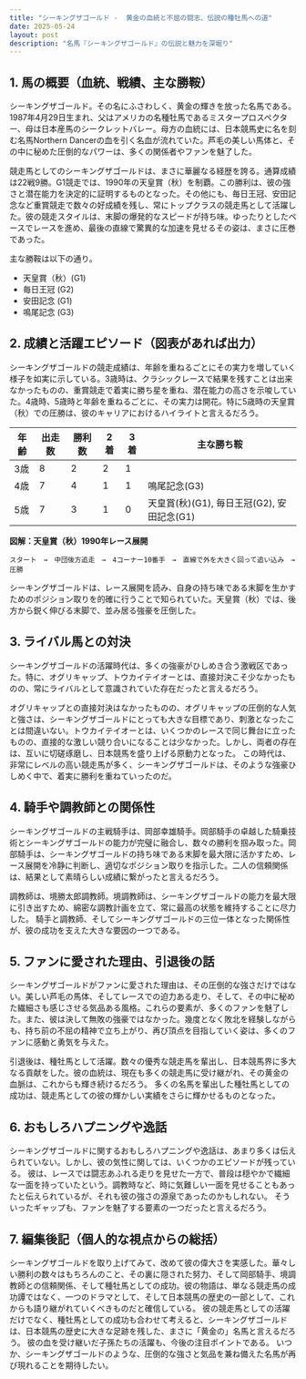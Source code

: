 ```yaml
---
title: "シーキングザゴールド -  黄金の血統と不屈の闘志、伝説の種牡馬への道"
date: 2025-05-24
layout: post
description: "名馬『シーキングザゴールド』の伝説と魅力を深堀り"
---
```


## 1. 馬の概要（血統、戦績、主な勝鞍）

シーキングザゴールド。その名にふさわしく、黄金の輝きを放った名馬である。1987年4月29日生まれ、父はアメリカの名種牡馬であるミスタープロスペクター、母は日本産馬のシークレットバレー。母方の血統には、日本競馬史に名を刻む名馬Northern Dancerの血を引く名血が流れていた。芦毛の美しい馬体と、その中に秘めた圧倒的なパワーは、多くの関係者やファンを魅了した。

競走馬としてのシーキングザゴールドは、まさに華麗なる経歴を誇る。通算成績は22戦9勝。G1競走では、1990年の天皇賞（秋）を制覇。この勝利は、彼の強さと潜在能力を決定的に証明するものとなった。その他にも、毎日王冠、安田記念など重賞競走で数々の好成績を残し、常にトップクラスの競走馬として活躍した。彼の競走スタイルは、末脚の爆発的なスピードが持ち味。ゆったりとしたペースでレースを進め、最後の直線で驚異的な加速を見せるその姿は、まさに圧巻であった。

主な勝鞍は以下の通り。

* 天皇賞（秋）(G1)
* 毎日王冠 (G2)
* 安田記念 (G1)
* 鳴尾記念 (G3)


## 2. 成績と活躍エピソード（図表があれば出力）

シーキングザゴールドの競走成績は、年齢を重ねるごとにその実力を増していく様子を如実に示している。3歳時は、クラシックレースで結果を残すことは出来なかったものの、重賞競走で着実に勝ち星を重ね、潜在能力の高さを示唆していた。4歳時、5歳時と年齢を重ねるごとに、その実力は開花。特に5歳時の天皇賞（秋）での圧勝は、彼のキャリアにおけるハイライトと言えるだろう。

| 年齢 | 出走数 | 勝利数 | 2着 | 3着 | 主な勝ち鞍 |
|---|---|---|---|---|---|
| 3歳 | 8 | 2 | 2 | 1 |  |
| 4歳 | 7 | 4 | 1 | 1 | 鳴尾記念(G3) |
| 5歳 | 7 | 3 | 1 | 0 | 天皇賞(秋)(G1), 毎日王冠(G2), 安田記念(G1) |


**図解：天皇賞（秋）1990年レース展開**

```
スタート　→　中団後方追走　→　4コーナー10番手　→　直線で外を大きく回って追い込み　→　圧勝
```

シーキングザゴールドは、レース展開を読み、自身の持ち味である末脚を生かすためのポジション取りを的確に行うことで知られていた。天皇賞（秋）では、後方から鋭く伸びる末脚で、並み居る強豪を圧倒した。


## 3. ライバル馬との対決

シーキングザゴールドの活躍時代は、多くの強豪がひしめき合う激戦区であった。特に、オグリキャップ、トウカイテイオーとは、直接対決こそ少なかったものの、常にライバルとして意識されていた存在だったと言えるだろう。

オグリキャップとの直接対決はなかったものの、オグリキャップの圧倒的な人気と強さは、シーキングザゴールドにとっても大きな目標であり、刺激となったことは間違いない。トウカイテイオーとは、いくつかのレースで同じ舞台に立ったものの、直接的な激しい競り合いになることは少なかった。しかし、両者の存在は、互いに切磋琢磨し、日本競馬を盛り上げる原動力となった。  この時代は、非常にレベルの高い競走馬が多く、シーキングザゴールドは、そのような強豪ひしめく中で、着実に勝利を重ねていったのだ。


## 4. 騎手や調教師との関係性

シーキングザゴールドの主戦騎手は、岡部幸雄騎手。岡部騎手の卓越した騎乗技術とシーキングザゴールドの能力が完璧に融合し、数々の勝利を掴み取った。岡部騎手は、シーキングザゴールドの持ち味である末脚を最大限に活かすため、レース展開を冷静に判断し、適切なポジション取りを指示した。二人の信頼関係は、結果として素晴らしい成績に繋がったと言えるだろう。

調教師は、境勝太郎調教師。境調教師は、シーキングザゴールドの能力を最大限に引き出すため、綿密な調教計画を立て、常に最高の状態を維持することに尽力した。  騎手と調教師、そしてシーキングザゴールドの三位一体となった関係性が、彼の成功を支えた大きな要因の一つである。


## 5. ファンに愛された理由、引退後の話

シーキングザゴールドがファンに愛された理由は、その圧倒的な強さだけではない。美しい芦毛の馬体、そしてレースでの迫力ある走り、そして、その中に秘めた繊細さも感じさせる気品ある風格。これらの要素が、多くのファンを魅了した。また、彼は決して無敗の強豪ではなかった。幾度となく敗北を経験しながらも、持ち前の不屈の精神で立ち上がり、再び頂点を目指していく姿は、多くのファンに感動と勇気を与えた。

引退後は、種牡馬として活躍。数々の優秀な競走馬を輩出し、日本競馬界に多大なる貢献をした。彼の血統は、現在も多くの競走馬に受け継がれ、その黄金の血脈は、これからも輝き続けるだろう。  多くの名馬を輩出した種牡馬としての成功は、競走馬としての彼の輝かしい実績をさらに輝かせるものとなった。


## 6. おもしろハプニングや逸話

シーキングザゴールドに関するおもしろハプニングや逸話は、あまり多くは伝えられていない。しかし、彼の気性に関しては、いくつかのエピソードが残っている。  彼は、レースでは闘志あふれる走りを見せた一方で、普段は穏やかで繊細な一面を持っていたという。調教時など、時に気難しい一面を見せることもあったと伝えられているが、それも彼の強さの源泉であったのかもしれない。  そういったギャップも、ファンを魅了する要素の一つだったと言えるだろう。


## 7. 編集後記（個人的な視点からの総括）

シーキングザゴールドを取り上げてみて、改めて彼の偉大さを実感した。華々しい勝利の数々はもちろんのこと、その裏に隠された努力、そして岡部騎手、境調教師との信頼関係、そして種牡馬としての成功。彼の物語は、単なる競走馬の成功譚ではなく、一つのドラマとして、そして日本競馬の歴史の一部として、これからも語り継がれていくべきものだと確信している。  彼の競走馬としての活躍だけでなく、種牡馬としての成功も合わせて考えると、シーキングザゴールドは、日本競馬の歴史に大きな足跡を残した、まさに「黄金の」名馬と言えるだろう。  彼の血を受け継いだ子孫たちの活躍も、今後の注目ポイントである。  いつか、シーキングザゴールドのような、圧倒的な強さと気品を兼ね備えた名馬が再び現れることを期待したい。

